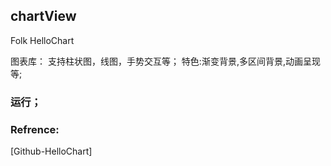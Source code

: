 ## chartView

Folk HelloChart

图表库： 支持柱状图，线图，手势交互等；
特色:渐变背景,多区间背景,动画呈现等;

### 运行；


### Refrence:
[Github-HelloChart]
